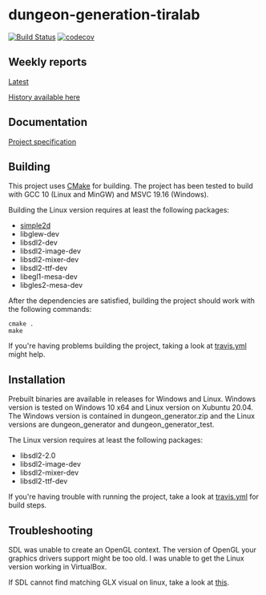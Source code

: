 # dungeon-generation-tiralab
[![Build Status](https://travis-ci.com/mikaelfr/dungeon-generation-tiralab.svg?branch=master)](https://travis-ci.com/mikaelfr/dungeon-generation-tiralab)
[![codecov](https://codecov.io/gh/mikaelfr/dungeon-generation-tiralab/branch/master/graph/badge.svg)](https://codecov.io/gh/mikaelfr/dungeon-generation-tiralab)
## Weekly reports
[Latest](https://github.com/mikaelfr/dungeon-generation-tiralab/blob/master/weekly_reports/week6.md)

[History available here](https://github.com/mikaelfr/dungeon-generation-tiralab/blob/master/weekly_reports/)

## Documentation
[Project specification](https://github.com/mikaelfr/dungeon-generation-tiralab/blob/master/docs/project_spec.md)

## Building

This project uses [CMake](https://cmake.org/) for building. The project has been tested to build with GCC 10 (Linux and MinGW) and MSVC 19.16 (Windows). 

Building the Linux version requires at least the following packages:
- [simple2d](https://github.com/simple2d/simple2d)
- libglew-dev
- libsdl2-dev
- libsdl2-image-dev
- libsdl2-mixer-dev
- libsdl2-ttf-dev
- libegl1-mesa-dev
- libgles2-mesa-dev

After the dependencies are satisfied, building the project should work with the following commands:

    cmake .
    make

If you're having problems building the project, taking a look at [travis.yml](https://github.com/mikaelfr/dungeon-generation-tiralab/blob/master/.travis.yml) might help.

## Installation

Prebuilt binaries are available in releases for Windows and Linux. Windows version is tested on Windows 10 x64 and Linux version on Xubuntu 20.04. The Windows version is contained in dungeon_generator.zip and the Linux versions are dungeon_generator and dungeon_generator_test. 

The Linux version requires at least the following packages:

* libsdl2-2.0
* libsdl2-image-dev
* libsdl2-mixer-dev
* libsdl2-ttf-dev

If you're having trouble with running the project, take a look at [travis.yml](https://github.com/mikaelfr/dungeon-generation-tiralab/blob/master/.travis.yml) for build steps.

## Troubleshooting

SDL was unable to create an OpenGL context. The version of OpenGL your graphics drivers support might be too old. I was unable to get the Linux version working in VirtualBox.

If SDL cannot find matching GLX visual on linux, take a look at [this](https://stackoverflow.com/questions/41338549/sdl2-cant-create-window-since-it-couldnt-find-matching-glx-visual).
